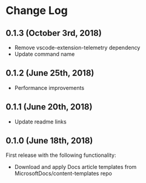# Change Log

## 0.1.3 (October 3rd, 2018)

- Remove vscode-extension-telemetry dependency
- Update command name

## 0.1.2 (June 25th, 2018)

- Performance improvements

## 0.1.1 (June 20th, 2018)

- Update readme links

## 0.1.0 (June 18th, 2018)

First release with the following functionality:

- Download and apply Docs article templates from MicrosoftDocs/content-templates repo